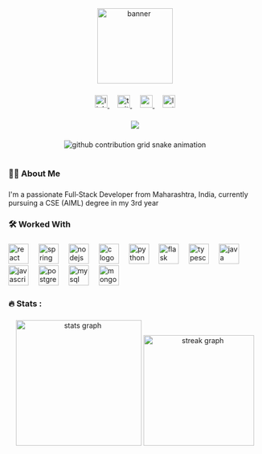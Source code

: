 <!-- Top banner GIF -->
<div align="center">
  <img height="150" src="https://media.giphy.com/media/v1.Y2lkPTc5MGI3NjExdGdoMTlpbjNmeGExYWhzM2c5aWlxYW02cHJqcjFpdDMwMHVlY3d1ayZlcD12MV9naWZzX3NlYXJjaCZjdD1n/t2UyODDiTuENGVtd78/giphy.gif" alt="banner" />
</div>

###

<!-- Social icons with links -->
<div align="center">
  <a href="https://www.linkedin.com/in/aditya-tiwade" target="_blank" rel="noopener noreferrer">
    <img src="https://raw.githubusercontent.com/maurodesouza/profile-readme-generator/master/src/assets/icons/social/linkedin/default.svg" width="25" alt="linkedin" />
  </a>
  <img width="12" />
  <a href="https://twitter.com/Aditya17134935" target="_blank" rel="noopener noreferrer">
    <img src="https://raw.githubusercontent.com/maurodesouza/profile-readme-generator/master/src/assets/icons/social/twitter/default.svg" width="25" alt="twitter" />
  </a>
  <img width="12" />
  <a href="mailto:aditya.tiwade8080@gmail.com">
    <img src="https://raw.githubusercontent.com/maurodesouza/profile-readme-generator/master/src/assets/icons/social/gmail/default.svg" width="25" alt="gmail" />
  </a>
  <img width="12" />
  <a href="https://leetcode.com/Flash_Adking/" target="_blank" rel="noopener noreferrer">
    <img src="https://raw.githubusercontent.com/simple-icons/simple-icons/develop/icons/leetcode.svg" width="25" alt="leetcode" />
  </a>
</div>

###

<div align="center">
  <img src="https://visitor-badge.laobi.icu/badge?page_id=FlashAdking.FlashAdking" />
</div>

###

<div align="center">
  <picture>
    <source media="(prefers-color-scheme: dark)" srcset="https://raw.githubusercontent.com/FlashAdking/FlashAdking-FlashAdking/output/github-snake-dark.svg">
    <source media="(prefers-color-scheme: light)" srcset="https://raw.githubusercontent.com/FlashAdking/FlashAdking-FlashAdking/output/github-snake.svg">
    <img alt="github contribution grid snake animation" src="https://raw.githubusercontent.com/FlashAdking/FlashAdking-FlashAdking/output/github-snake.svg">
  </picture>
</div>

###

<h1 align="center"></h1>

###

<h3 align="left">👩‍💻  About Me</h3>

###

<p align="left">I'm a passionate Full‑Stack Developer from Maharashtra, India, currently pursuing a CSE (AIML) degree in my 3rd year</p>

###

<h3 align="left">🛠 Worked With</h3>

###

<div align="left">
  <img src="https://cdn.jsdelivr.net/gh/devicons/devicon/icons/react/react-original.svg" height="40" alt="react logo"  />
  <img width="12" />
  <img src="https://cdn.jsdelivr.net/gh/devicons/devicon/icons/spring/spring-original.svg" height="40" alt="spring logo"  />
  <img width="12" />
  <img src="https://cdn.jsdelivr.net/gh/devicons/devicon/icons/nodejs/nodejs-original.svg" height="40" alt="nodejs logo"  />
  <img width="12" />
  <img src="https://cdn.jsdelivr.net/gh/devicons/devicon/icons/c/c-original.svg" height="40" alt="c logo"  />
  <img width="12" />
  <img src="https://cdn.jsdelivr.net/gh/devicons/devicon/icons/python/python-original.svg" height="40" alt="python logo"  />
  <img width="12" />
  <img src="https://cdn.jsdelivr.net/gh/devicons/devicon/icons/flask/flask-original.svg" height="40" alt="flask logo"  />
  <img width="12" />
  <img src="https://cdn.jsdelivr.net/gh/devicons/devicon/icons/typescript/typescript-original.svg" height="40" alt="typescript logo"  />
  <img width="12" />
  <img src="https://cdn.jsdelivr.net/gh/devicons/devicon/icons/java/java-original.svg" height="40" alt="java logo"  />
  <img width="12" />
  <img src="https://cdn.jsdelivr.net/gh/devicons/devicon/icons/javascript/javascript-original.svg" height="40" alt="javascript logo"  />
  <img width="12" />
  <img src="https://cdn.jsdelivr.net/gh/devicons/devicon/icons/postgresql/postgresql-original.svg" height="40" alt="postgresql logo"  />
  <img width="12" />
  <img src="https://cdn.jsdelivr.net/gh/devicons/devicon/icons/mysql/mysql-original.svg" height="40" alt="mysql logo"  />
  <img width="12" />
  <img src="https://cdn.jsdelivr.net/gh/devicons/devicon/icons/mongodb/mongodb-original.svg" height="40" alt="mongodb logo"  />
</div>

###

<h3 align="left">🔥   Stats :</h3>

###

<div align="center">
  <img src="https://github-readme-stats.vercel.app/api?username=FlashAdking&hide_title=false&hide_rank=false&show_icons=true&include_all_commits=true&count_private=true&disable_animations=false&theme=dracula&locale=en&hide_border=false&order=1" height="250" alt="stats graph"  />
  <img src="https://streak-stats.demolab.com?user=FlashAdking&locale=en&mode=daily&theme=dark&hide_border=false&border_radius=5&order=3" height="220" alt="streak graph"  />
</div>

###
